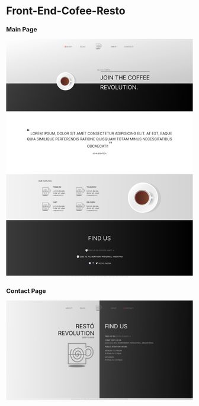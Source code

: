 # Front-End-Cofee-Resto
### Main Page
  <img src="https://github.com/orientalArg/Front-End-Cofee-Resto/blob/main/about.png?raw=true" width="550" title="Main Page / About Page">

### Contact Page
  <img src="https://github.com/orientalArg/Front-End-Cofee-Resto/blob/main/contacto.png?raw=true" width="550" title="Contact Pge">
